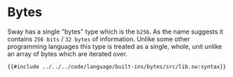 # Bytes

Sway has a single "bytes" type which is the `b256`. As the name suggests it contains `256 bits` / `32 bytes` of information. Unlike some other programming languages this type is treated as a single, whole, unit unlike an array of bytes which are iterated over.

```sway
{{#include ../../../code/language/built-ins/bytes/src/lib.sw:syntax}}
```
